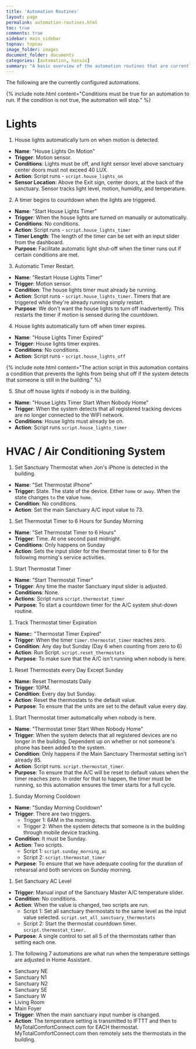 ```yaml
---
title: 'Automation Routines'
layout: page
permalink: automation-routines.html
toc: true
comments: true
sidebar: main_sidebar
topnav: topnav
image_folder: images
document_folder: documents
categories: [automation, hassio]
summary: "A basic overview of the automation routines that are currently active at New Valley Church Chandler."
---
```


The following are the currently configured automations.

{% include note.html content="Conditions must be true for an automation to run.  If the condition is not true, the automation will stop." %}

# Lights

1. House lights automatically turn on when motion is detected.
  - **Name**: "House Lights On Motion"
  - **Trigger**: Motion sensor. 
  - **Conditions**:  Lights must be off, and light sensor level above sanctuary center doors must not exceed 40 LUX.
  - **Action**: Script runs - `script.house_lights_on`
  - **Sensor Location**: Above the Exit sign, center doors, at the back of the sanctuary.  Sensor tracks light level, motion, humidity, and temperature.

2. A timer begins to countdown when the lights are triggered.
  - **Name**: "Start House Lights Timer"  
  - **Trigger**: When the house lights are turned on manually or automatically.
  - **Conditions**: No conditions.
  - **Action**: Script runs - `script.house_lights_timer`
  - **Timer Length**: The length of the timer can be set with an input slider from the dashboard.
  - **Purpose**: Facilitate automatic light shut-off when the timer runs out if certain conditions are met.  

3. Automatic Timer Restart.  
  - **Name**: "Restart House Lights Timer" 
  - **Trigger**: Motion sensor.
  - **Condition**: The house lights timer must already be running.
  - **Action**: Script runs - `script.house_lights_timer`.  Timers that are triggered while they're already running simply restart.
  - **Purpose**: We don't want the house lights to turn off inadvertently.  This restarts the timer if motion is sensed during the countdown.

4. House lights automatically turn off when timer expires.
  - **Name**: "House Lights Timer Expired"  
  - **Trigger**: House lights timer expires.
  - **Conditions**: No conditions.
  - **Action**: Script runs - `script.house_lights_off`

  {% include note.html content="The action script in this automation contains a condition that prevents the lights from being shut off if the system detects that someone is still in the building." %}

5. Shut off house lights if nobody is in the building.
  - **Name**: "House Lights Timer Start When Nobody Home"
  - **Trigger**: When the system detects that all registered tracking devices are no longer connected to the WIFI network.
  - **Conditions**: House lights must already be on.
  - **Action**: Script runs `script.house_lights_timer`

# HVAC / Air Conditioning System

1. Set Sanctuary Thermostat when Jon's iPhone is detected in the building.  
  - **Name**: "Set Thermostat iPhone"
  - **Trigger:** State.  The state of the device.  Either `home` or `away`.  When the state changes `to` the value `home`.
  - **Condition**: No conditions.
  - **Action**: Set the main Sanctuary A/C input value to 73.

1. Set Thermostat Timer to 6 Hours for Sunday Morning  
  - **Name**: "Set Thermostat Timer to 6 Hours"
  - **Trigger**: Time.  At one second past midnight.
  - **Conditions**: Only happens on Sunday
  - **Action**: Sets the input slider for the thermostat timer to 6 for the following morning's service activities.

1. Start Thermostat Timer
  - **Name**: "Start Thermostat Timer"
  - **Trigger**: Any time the master Sanctuary input slider is adjusted.
  - **Conditions**: None.
  - **Actions**: Script runs `script.thermostat_timer`
  - **Purpose**: To start a countdown timer for the A/C system shut-down routine.

1. Track Thermostat timer Expiration
  - **Name:**: "Thermostat Timer Expired"
  - **Trigger**: When the timer `timer.thermostat_timer` reaches zero.
  - **Condition**: Any day but Sunday (Day 6 when counting from zero to 6)
  - **Action**: Run Script.  `script.reset_thermostats`
  - **Purpose**: To make sure that the A/C isn't running when nobody is here.

1. Reset Thermostats every Day Except Sunday
  - **Name:** Reset Thermostats Daily
  - **Trigger**: 10PM.
  - **Condition**: Every day but Sunday.
  - **Action**: Reset the thermostats to the default value.
  - **Purpose**: To ensure that the units are set to the default value every day.

1. Start Thermostat timer automatically when nobody is here.
  - **Name**: "Thermostat timer Start When Nobody Home"
  - **Trigger**: When the system detects that all registered devices are no longer in the building.  Dependent up on whether or not someone's phone has been added to the system.
  - **Condition**: Only happens if the Main Sanctuary Thermostat setting isn't already 85.
  - **Action**: Script runs.  `script.thermostat_timer`.
  - **Purpose**: To ensure that the A/C will be reset to default values when the timer reaches zero.  In order for that to happen, the timer must be running, so this automation ensures the timer starts for a full cycle.

1. Sunday Morning Cooldown
  - **Name**: "Sunday Morning Cooldown"
  - **Trigger**: There are two triggers.  
      - Trigger 1: 6AM in the morning.
      - Trigger 2: When the system detects that someone is in the building through mobile device tracking.
  - **Condition**: It must be Sunday.  
  - **Action**: Two scripts.
      - Script 1: `script.sunday_morning_ac`
      - Script 2: `script.thermostat_timer`
  - **Purpose**: To ensure that we have adequate cooling for the duration of rehearsal and both services on Sunday morning.

1. Set Sanctuary AC Level
  - **Trigger**: Manual input of the Sanctuary Master A/C temperature slider.
  - **Condition**: No conditions.
  - **Action**: When the value is changed, two scripts are run.
      - Script 1: Set all sanctuary thermostats to the same level as the input value selected. `script.set_all_sanctuary_thermostats`  
      - Script 2: Start the thermostat countdown timer.  `script.thermostat_timer.`  
  - **Purpose**: A single control to set all 5 of the thermostats rather than setting each one.

1. The following 7 automations are what run when the temperature settings are adjusted in Home Assistant.
  - Sanctuary NE
  - Sanctuary N1
  - Sanctuary N2
  - Sanctuary SE
  - Sanctuary W
  - Living Room
  - Main Foyer
  - **Trigger**: When the main sanctuary input number is changed.
  - **Action**: The temperature setting is transmitted to IFTTT and then to MyTotalComfortConnect.com for EACH thermostat.  MyTotalComfortConnect.com then remotely sets the thermostats in the building.

